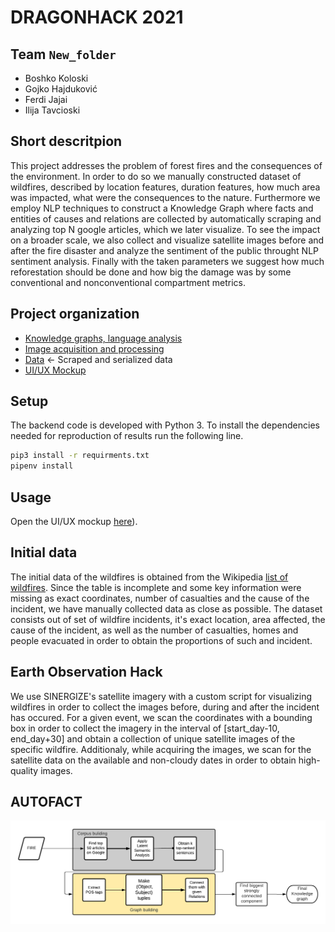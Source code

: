 # DRAGONHACK 2021

## Team `New_folder`
- Boshko Koloski
- Gojko Hajduković
- Ferdi Jajai
- Ilija Tavcioski

## Short descritpion
This project addresses the problem of forest fires and the consequences of the environment.
In order to do so we manually constructed dataset of wildfires, described by location features, duration features, how much area was impacted, what were the consequences to the nature.
Furthermore we employ NLP techniques to construct a Knowledge Graph where facts and entities of causes and relations are collected by automatically scraping and analyzing top N google articles, which we later visualize.
To see the impact on a broader scale, we also collect and visualize satellite images before and after the fire disaster and analyze the sentiment of the public throught NLP sentiment analysis.
Finally with the taken parameters we suggest how much reforestation should be done and how big the damage was by some conventional and nonconventional compartment metrics.

## Project organization

- [Knowledge graphs, language analysis](./src/back/nlp)
- [Image acquisition and processing](./src/back/maps)
- [Data](./data) <- Scraped and serialized data 
- [UI/UX Mockup](./mockups)     

## Setup

The backend code is developed with Python 3. To install the dependencies needed for reproduction of results run the following line.

```bash
pip3 install -r requirments.txt
pipenv install
```

## Usage 
Open the UI/UX mockup [here](https://xd.adobe.com/view/9c231bef-a3fc-47d8-6a1f-9379443117ce-ea12/#)).

## Initial data 

The initial data of the wildfires is obtained from the Wikipedia [list of wildfires](https://en.wikipedia.org/wiki/List_of_wildfires).
Since the table is incomplete and some key information were missing as exact coordinates, number of casualties and the cause of the incident, we have manually collected data as close as possible.
The dataset consists out of set of wildfire incidents, it's exact location, area affected, the cause of the incident, as well as the number of casualties, homes and people evacuated in order to obtain the proportions of such and incident.

## Earth Observation Hack
We use SINERGIZE's satellite imagery with a custom script for visualizing wildfires in order to collect the images before, during and after the incident has occured.
For a given event, we scan the coordinates with a bounding box in order to collect the imagery in the interval of [start_day-10, end_day+30] and obtain a collection of unique satellite images of the specific wildfire.
Additionaly, while acquiring the images, we scan for the satellite data on the available and non-cloudy dates in order to obtain high-quality images. 

## AUTOFACT
![Alt text](data/knowledge_graphs/diagram_readme.png?raw=true "Title")


